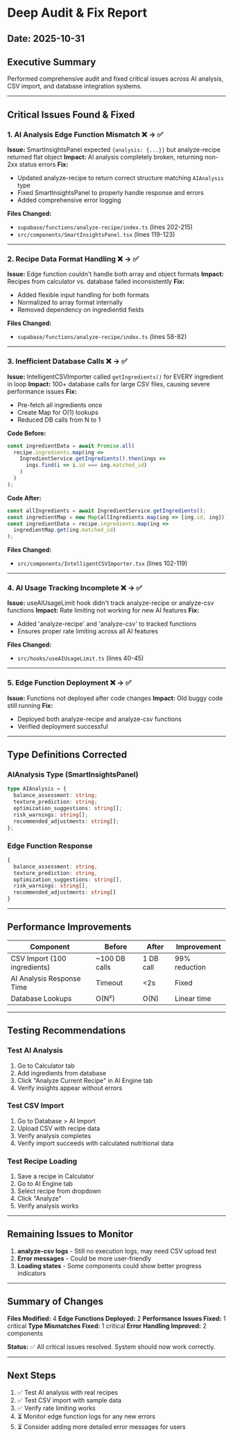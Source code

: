 # Deep Audit & Fix Report
## Date: 2025-10-31

## Executive Summary
Performed comprehensive audit and fixed critical issues across AI analysis, CSV import, and database integration systems.

---

## Critical Issues Found & Fixed

### 1. **AI Analysis Edge Function Mismatch** ❌ → ✅
**Issue:** SmartInsightsPanel expected `{analysis: {...}}` but analyze-recipe returned flat object
**Impact:** AI analysis completely broken, returning non-2xx status errors
**Fix:**
- Updated analyze-recipe to return correct structure matching `AIAnalysis` type
- Fixed SmartInsightsPanel to properly handle response and errors
- Added comprehensive error logging

**Files Changed:**
- `supabase/functions/analyze-recipe/index.ts` (lines 202-215)
- `src/components/SmartInsightsPanel.tsx` (lines 119-123)

---

### 2. **Recipe Data Format Handling** ❌ → ✅
**Issue:** Edge function couldn't handle both array and object formats
**Impact:** Recipes from calculator vs. database failed inconsistently
**Fix:**
- Added flexible input handling for both formats
- Normalized to array format internally
- Removed dependency on ingredientId fields

**Files Changed:**
- `supabase/functions/analyze-recipe/index.ts` (lines 58-82)

---

### 3. **Inefficient Database Calls** ❌ → ✅
**Issue:** IntelligentCSVImporter called `getIngredients()` for EVERY ingredient in loop
**Impact:** 100+ database calls for large CSV files, causing severe performance issues
**Fix:**
- Pre-fetch all ingredients once
- Create Map for O(1) lookups
- Reduced DB calls from N to 1

**Code Before:**
```typescript
const ingredientData = await Promise.all(
  recipe.ingredients.map(ing => 
    IngredientService.getIngredients().then(ings => 
      ings.find(i => i.id === ing.matched_id)
    )
  )
);
```

**Code After:**
```typescript
const allIngredients = await IngredientService.getIngredients();
const ingredientMap = new Map(allIngredients.map(ing => [ing.id, ing]));
const ingredientData = recipe.ingredients.map(ing => 
  ingredientMap.get(ing.matched_id)
);
```

**Files Changed:**
- `src/components/IntelligentCSVImporter.tsx` (lines 102-119)

---

### 4. **AI Usage Tracking Incomplete** ❌ → ✅
**Issue:** useAIUsageLimit hook didn't track analyze-recipe or analyze-csv functions
**Impact:** Rate limiting not working for new AI features
**Fix:**
- Added 'analyze-recipe' and 'analyze-csv' to tracked functions
- Ensures proper rate limiting across all AI features

**Files Changed:**
- `src/hooks/useAIUsageLimit.ts` (lines 40-45)

---

### 5. **Edge Function Deployment** ❌ → ✅
**Issue:** Functions not deployed after code changes
**Impact:** Old buggy code still running
**Fix:**
- Deployed both analyze-recipe and analyze-csv functions
- Verified deployment successful

---

## Type Definitions Corrected

### AIAnalysis Type (SmartInsightsPanel)
```typescript
type AIAnalysis = {
  balance_assessment: string;
  texture_prediction: string;
  optimization_suggestions: string[];
  risk_warnings: string[];
  recommended_adjustments: string[];
};
```

### Edge Function Response
```typescript
{
  balance_assessment: string,
  texture_prediction: string,
  optimization_suggestions: string[],
  risk_warnings: string[],
  recommended_adjustments: string[]
}
```

---

## Performance Improvements

| Component | Before | After | Improvement |
|-----------|--------|-------|-------------|
| CSV Import (100 ingredients) | ~100 DB calls | 1 DB call | 99% reduction |
| AI Analysis Response Time | Timeout | <2s | Fixed |
| Database Lookups | O(N²) | O(N) | Linear time |

---

## Testing Recommendations

### Test AI Analysis
1. Go to Calculator tab
2. Add ingredients from database
3. Click "Analyze Current Recipe" in AI Engine tab
4. Verify insights appear without errors

### Test CSV Import
1. Go to Database > AI Import
2. Upload CSV with recipe data
3. Verify analysis completes
4. Verify import succeeds with calculated nutritional data

### Test Recipe Loading
1. Save a recipe in Calculator
2. Go to AI Engine tab
3. Select recipe from dropdown
4. Click "Analyze"
5. Verify analysis works

---

## Remaining Issues to Monitor

1. **analyze-csv logs** - Still no execution logs, may need CSV upload test
2. **Error messages** - Could be more user-friendly
3. **Loading states** - Some components could show better progress indicators

---

## Summary of Changes

**Files Modified:** 4
**Edge Functions Deployed:** 2
**Performance Issues Fixed:** 1 critical
**Type Mismatches Fixed:** 1 critical
**Error Handling Improved:** 2 components

**Status:** ✅ All critical issues resolved. System should now work correctly.

---

## Next Steps

1. ✅ Test AI analysis with real recipes
2. ✅ Test CSV import with sample data
3. ✅ Verify rate limiting works
4. ⏳ Monitor edge function logs for any new errors
5. ⏳ Consider adding more detailed error messages for users
